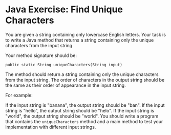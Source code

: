 # Java Exercise: Find Unique Characters

You are given a string containing only lowercase English letters. Your task is to write a Java method that returns a string containing only the unique characters from the input string.

Your method signature should be:

```
public static String uniqueCharacters(String input)
```

The method should return a string containing only the unique characters from the input string. The order of characters in the output string should be the same as their order of appearance in the input string.

For example:

If the input string is "banana", the output string should be "ban".
If the input string is "hello", the output string should be "helo".
If the input string is "world", the output string should be "world".
You should write a program that contains the `uniqueCharacters` method and a main method to test your implementation with different input strings.
